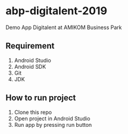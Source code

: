 # abp-digitalent-2019
Demo App Digitalent at AMIKOM Business Park

## Requirement
1. Android Studio
2. Android SDK
3. Git
4. JDK

## How to run project
1. Clone this repo
2. Open project in Android Studio
3. Run app by pressing run button
